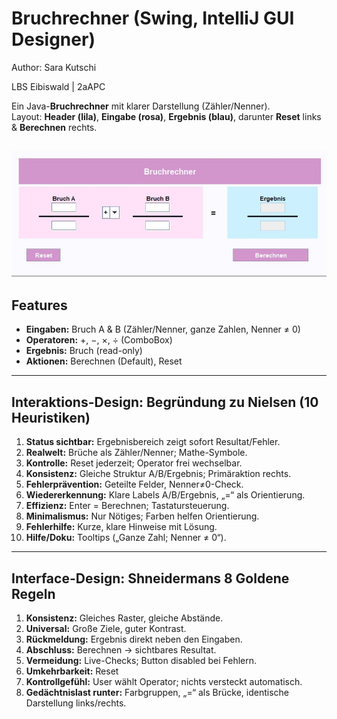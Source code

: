 # Bruchrechner (Swing, IntelliJ GUI Designer)
Author: Sara Kutschi

LBS Eibiswald | 2aAPC

Ein Java-**Bruchrechner** mit klarer Darstellung (Zähler/Nenner).  
Layout: **Header (lila)**, **Eingabe (rosa)**, **Ergebnis (blau)**, darunter **Reset** links & **Berechnen** rechts.

![Design](./Image/design.jpg)  
---

## Features
- **Eingaben:** Bruch A & B (Zähler/Nenner, ganze Zahlen, Nenner ≠ 0)
- **Operatoren:** +, −, ×, ÷ (ComboBox)
- **Ergebnis:** Bruch (read-only)
- **Aktionen:** Berechnen (Default), Reset

---

## Interaktions-Design: Begründung zu **Nielsen (10 Heuristiken)**
1. **Status sichtbar:** Ergebnisbereich zeigt sofort Resultat/Fehler.
2. **Realwelt:** Brüche als Zähler/Nenner; Mathe-Symbole.
3. **Kontrolle:** Reset jederzeit; Operator frei wechselbar.
4. **Konsistenz:** Gleiche Struktur A/B/Ergebnis; Primäraktion rechts.
5. **Fehlerprävention:** Geteilte Felder, Nenner≠0-Check.
6. **Wiedererkennung:** Klare Labels A/B/Ergebnis, „=“ als Orientierung.
7. **Effizienz:** Enter = Berechnen; Tastatursteuerung.
8. **Minimalismus:** Nur Nötiges; Farben helfen Orientierung.
9. **Fehlerhilfe:** Kurze, klare Hinweise mit Lösung.
10. **Hilfe/Doku:** Tooltips („Ganze Zahl; Nenner ≠ 0“).

---

## Interface-Design: **Shneidermans 8 Goldene Regeln**
1. **Konsistenz:** Gleiches Raster, gleiche Abstände.
2. **Universal:** Große Ziele, guter Kontrast.
3. **Rückmeldung:** Ergebnis direkt neben den Eingaben.
4. **Abschluss:** Berechnen → sichtbares Resultat.
5. **Vermeidung:** Live-Checks; Button disabled bei Fehlern.
6. **Umkehrbarkeit:** Reset
7. **Kontrollgefühl:** User wählt Operator; nichts versteckt automatisch.
8. **Gedächtnislast runter:** Farbgruppen, „=“ als Brücke, identische Darstellung links/rechts.

